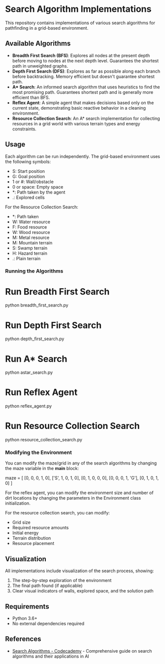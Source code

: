 # Search Algorithm Implementations

This repository contains implementations of various search algorithms for pathfinding in a grid-based environment.

## Available Algorithms

- **Breadth First Search (BFS)**: Explores all nodes at the present depth before moving to nodes at the next depth level. Guarantees the shortest path in unweighted graphs.
- **Depth First Search (DFS)**: Explores as far as possible along each branch before backtracking. Memory efficient but doesn't guarantee shortest path.
- **A\* Search**: An informed search algorithm that uses heuristics to find the most promising path. Guarantees shortest path and is generally more efficient than BFS.
- **Reflex Agent**: A simple agent that makes decisions based only on the current state, demonstrating basic reactive behavior in a cleaning environment.
- **Resource Collection Search**: An A\* search implementation for collecting resources in a grid world with various terrain types and energy constraints.

## Usage

Each algorithm can be run independently. The grid-based environment uses the following symbols:

- S: Start position
- G: Goal position
- 1 or #: Wall/obstacle
- 0 or space: Empty space
- \*: Path taken by the agent
- .: Explored cells

For the Resource Collection Search:

- \*: Path taken
- W: Water resource
- F: Food resource
- W: Wood resource
- M: Metal resource
- M: Mountain terrain
- S: Swamp terrain
- H: Hazard terrain
- .: Plain terrain

### Running the Algorithms

# Run Breadth First Search

python breadth_first_search.py

# Run Depth First Search

python depth_first_search.py

# Run A\* Search

python astar_search.py

# Run Reflex Agent

python reflex_agent.py

# Run Resource Collection Search

python resource_collection_search.py

### Modifying the Environment

You can modify the maze/grid in any of the search algorithms by changing the maze variable in the **main** block:

maze = [
[0, 0, 0, 1, 0],
['S', 1, 0, 1, 0],
[0, 1, 0, 0, 0],
[0, 0, 0, 1, 'G'],
[0, 1, 0, 1, 0]
]

For the reflex agent, you can modify the environment size and number of dirt locations by changing the parameters in the Environment class initialization.

For the resource collection search, you can modify:

- Grid size
- Required resource amounts
- Initial energy
- Terrain distribution
- Resource placement

## Visualization

All implementations include visualization of the search process, showing:

1. The step-by-step exploration of the environment
2. The final path found (if applicable)
3. Clear visual indicators of walls, explored space, and the solution path

## Requirements

- Python 3.6+
- No external dependencies required

## References

- [Search Algorithms - Codecademy](https://www.codecademy.com/resources/docs/ai/search-algorithms) - Comprehensive guide on search algorithms and their applications in AI
